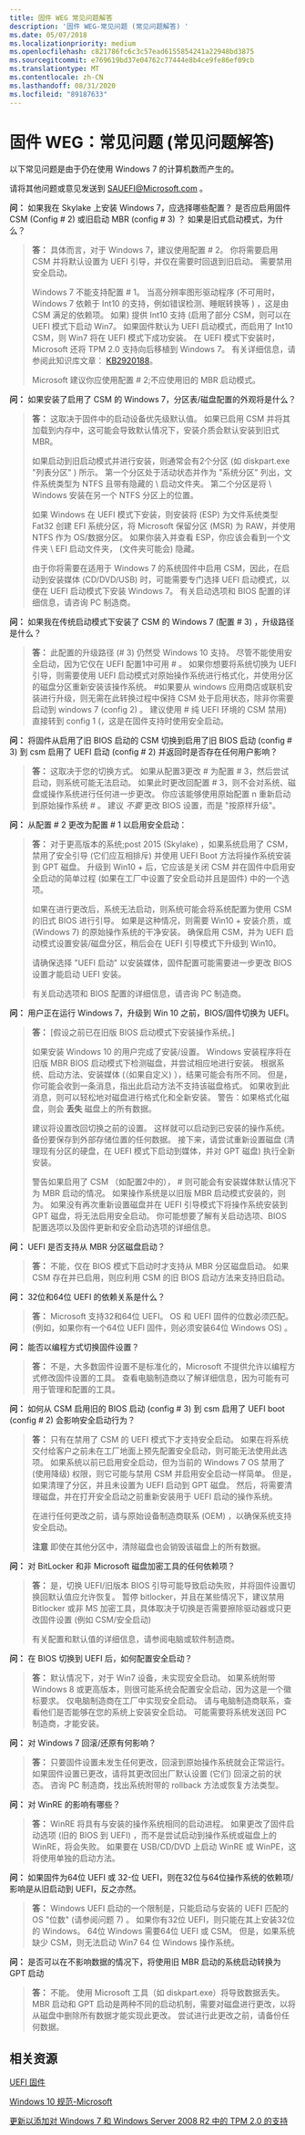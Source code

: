 ```yaml
---
title: 固件 WEG 常见问题解答
description: '固件 WEG-常见问题 (常见问题解答) '
ms.date: 05/07/2018
ms.localizationpriority: medium
ms.openlocfilehash: c821786fc6c3c57ead6155854241a22948bd3875
ms.sourcegitcommit: e769619bd37e04762c77444e8b4ce9fe86ef09cb
ms.translationtype: MT
ms.contentlocale: zh-CN
ms.lasthandoff: 08/31/2020
ms.locfileid: "89187633"
---
```

# <a name="firmware-weg-frequently-asked-questions-faq"></a>固件 WEG：常见问题 (常见问题解答) 

以下常见问题是由于仍在使用 Windows 7 的计算机数而产生的。

请将其他问题或意见发送到 <SAUEFI@Microsoft.com> 。

**问：** 如果我在 Skylake 上安装 Windows 7，应选择哪些配置？ 是否应启用固件 CSM (Config \# 2) 或旧启动 MBR (config \# 3) ？ 如果是旧式启动模式，为什么？

> **答：** 具体而言，对于 Windows 7，建议使用配置 \# 2。 你将需要启用 CSM 并将默认设置为 UEFI 引导，并仅在需要时回退到旧启动。 需要禁用安全启动。
>
> Windows 7 不能支持配置 \# 1。 当高分辨率图形驱动程序 (不可用时，Windows 7 依赖于 Int10 的支持，例如错误检测、睡眠转换等 ) ，这是由 CSM 满足的依赖项。 如果) 提供 Int10 支持 (启用了部分 CSM，则可以在 UEFI 模式下启动 Win7。 如果固件默认为 UEFI 启动模式，而启用了 Int10 CSM，则 Win7 将在 UEFI 模式下成功安装。 在 UEFI 模式下安装时，Microsoft 还将 TPM 2.0 支持向后移植到 Windows 7。 有关详细信息，请参阅此知识库文章： [KB2920188](https://support.microsoft.com/help/2920188/update-to-add-support-for-tpm-2-0-in-windows-7-and-windows-server-2008)。
>
> Microsoft 建议你应使用配置 \# 2;不应使用旧的 MBR 启动模式。

**问：** 如果安装了启用了 CSM 的 Windows 7，分区表/磁盘配置的外观将是什么？

> **答：** 这取决于固件中的启动设备优先级默认值。 如果已启用 CSM 并将其加载到内存中，这可能会导致默认情况下，安装介质会默认安装到旧式 MBR。
>
> 如果启动到旧启动模式并进行安装，则通常会有2个分区 (如 diskpart.exe "列表分区" ) 所示。 第一个分区处于活动状态并作为 "系统分区" 列出，文件系统类型为 NTFS 且带有隐藏的 \\ 启动文件夹。 第二个分区是将 \\ Windows 安装在另一个 NTFS 分区上的位置。
>
> 如果 Windows 在 UEFI 模式下安装，则安装将 (ESP) 为文件系统类型 Fat32 创建 EFI 系统分区，将 Microsoft 保留分区 (MSR) 为 RAW，并使用 NTFS 作为 OS/数据分区。 如果你装入并查看 ESP，你应该会看到一个文件夹 \\ EFI 启动文件夹， (文件夹可能会) 隐藏。
>
> 由于你将需要在适用于 Windows 7 的系统固件中启用 CSM，因此，在启动到安装媒体 (CD/DVD/USB) 时，可能需要专门选择 UEFI 启动模式，以便在 UEFI 启动模式下安装 Windows 7。
> 有关启动选项和 BIOS 配置的详细信息，请咨询 PC 制造商。

**问：** 如果我在传统启动模式下安装了 CSM 的 Windows 7 (配置 \# 3) ，升级路径是什么？

> **答：** 此配置的升级路径 (\# 3) 仍然受 Windows 10 支持。 尽管不能使用安全启动，因为它仅在 UEFI 配置1中可用 \# 。 如果你想要将系统切换为 UEFI 引导，则需要使用 UEFI 启动模式对原始操作系统进行格式化，并使用分区的磁盘分区重新安装该操作系统。 \#如果要从 windows 应用商店或联机安装进行升级，则无需在此转换过程中保持 CSM 处于启用状态，除非你需要启动到 windows 7 (config 2) 。
> 建议使用 \# 纯 UEFI 环境的 CSM 禁用) 直接转到 config 1 (，这是在固件支持时使用安全启动。

**问：** 将固件从启用了旧 BIOS 启动的 CSM 切换到启用了旧 BIOS 启动 (config \# 3) 到 csm 启用了 UEFI 启动 (config \# 2) 并返回时是否存在任何用户影响？

> **答：** 这取决于您的切换方式。 如果从配置3更改 \# 为配置 \# 3，然后尝试启动，则系统可能无法启动。 如果此时更改回配置 \# 3，则不会对系统、磁盘或操作系统进行任何进一步更改。 你应该能够使用原始配置 n 重新启动到原始操作系统 \# 。 建议 *不要* 更改 BIOS 设置，而是 "按原样升级"。

**问：** 从配置 \# 2 更改为配置 \# 1 以启用安全启动：

> **答：** 对于更高版本的系统;post 2015 (Skylake) ，如果系统启用了 CSM，禁用了安全引导 (它们应互相排斥) 并使用 UEFI Boot 方法将操作系统安装到 GPT 磁盘。 升级到 Win10 + 后，它应该是关闭 CSM 并在固件中启用安全启动的简单过程 (如果在工厂中设置了安全启动并且是固件) 中的一个选项。
>
> 如果在进行更改后，系统无法启动，则系统可能会将系统配置为使用 CSM 的旧式 BIOS 进行引导。 如果是这种情况，则需要 Win10 + 安装介质，或 (Windows 7) 的原始操作系统的干净安装。 确保启用 CSM，并为 UEFI 启动模式设置安装/磁盘分区，稍后会在 UEFI 引导模式下升级到 Win10。
>
> 请确保选择 "UEFI 启动" 以安装媒体，固件配置可能需要进一步更改 BIOS 设置才能启动 UEFI 安装。
>
> 有关启动选项和 BIOS 配置的详细信息，请咨询 PC 制造商。

**问：** 用户正在运行 Windows 7，升级到 Win 10 之前，BIOS/固件切换为 UEFI。

> **答：** \[假设之前已在旧版 BIOS 启动模式下安装操作系统。\]
>
> 如果安装 Windows 10 的用户完成了安装/设置。 Windows 安装程序将在旧版 MBR BIOS 启动模式下检测磁盘，并尝试相应地进行安装。 根据系统、启动方法、安装媒体 (（如果自定义) ），结果可能会有所不同。 但是，你可能会收到一条消息，指出此启动方法不支持该磁盘格式。 如果收到此消息，则可以轻松地对磁盘进行格式化和全新安装。 警告：如果格式化磁盘，则会 **丢失** 磁盘上的所有数据。
>
> 建议将设置改回切换之前的设置。 这样就可以启动到已安装的操作系统。 备份要保存到外部存储位置的任何数据。 接下来，请尝试重新设置磁盘 (清理现有分区的硬盘，在 UEFI 模式下启动到媒体，并对 GPT 磁盘) 执行全新安装。
>
> 警告如果启用了 CSM （如配置2中的）， \# 则可能会有安装媒体默认情况下为 MBR 启动的情况。 如果操作系统是以旧版 MBR 启动模式安装的，则为。 如果没有再次重新设置磁盘并在 UEFI 引导模式下将操作系统安装到 GPT 磁盘，将无法启用安全启动。 你可能想要了解有关启动选项、BIOS 配置选项以及固件更新和安全启动选项的详细信息。

**问：** UEFI 是否支持从 MBR 分区磁盘启动？

> **答：** 不能，仅在 BIOS 模式下启动时才支持从 MBR 分区磁盘启动。 如果 CSM 存在并已启用，则应利用 CSM 的旧 BIOS 启动方法来支持旧启动。

**问：** 32位和64位 UEFI 的依赖关系是什么？

> **答：** Microsoft 支持32和64位 UEFI。 OS 和 UEFI 固件的位数必须匹配。  (例如，如果你有一个64位 UEFI 固件，则必须安装64位 Windows OS) 。

**问：** 能否以编程方式切换固件设置？

> **答：** 不是，大多数固件设置不是标准化的，Microsoft 不提供允许以编程方式修改固件设置的工具。 查看电脑制造商以了解详细信息，因为可能有可用于管理和配置的工具。

**问：** 如何从 CSM 启用旧的 BIOS 启动 (config \# 3) 到 csm 启用了 UEFI boot (config \# 2) 会影响安全启动行为？

> **答：** 只有在禁用了 CSM 的 UEFI 模式下才支持安全启动。 如果在将系统交付给客户之前未在工厂地面上预先配置安全启动，则可能无法使用此选项。 如果系统以前已启用安全启动，但为当前的 Windows 7 OS 禁用了 (使用降级) 权限，则它可能与禁用 CSM 并启用安全启动一样简单。 但是，如果清理了分区，并且未设置为 UEFI 启动到 GPT 磁盘。 然后，将需要清理磁盘，并在打开安全启动之前重新安装用于 UEFI 启动的操作系统。
>
> 在进行任何更改之前，请与原始设备制造商联系 (OEM) ，以确保系统支持安全启动。
>
> **注意** 即使在其他分区中，清除磁盘也会销毁该磁盘上的所有数据。

**问：** 对 BitLocker 和非 Microsoft 磁盘加密工具的任何依赖项？

> **答：** 是，切换 UEFI/旧版本 BIOS 引导可能导致启动失败，并将固件设置切换回默认值应允许恢复。 暂停 bitlocker，并且在某些情况下，建议禁用 Bitlocker 或非 MS 加密工具，具体取决于切换是否需要擦除驱动器或只更改固件设置 (例如 CSM/安全启动) 
>
> 有关配置和默认值的详细信息，请参阅电脑或软件制造商。

**问：** 在 BIOS 切换到 UEFI 后，如何配置安全启动？

> **答：** 默认情况下，对于 Win7 设备，未实现安全启动。 如果系统附带 Windows 8 或更高版本，则很可能系统会配置安全启动，因为这是一个徽标要求。 仅电脑制造商在工厂中实现安全启动。 请与电脑制造商联系，查看他们是否能够在您的系统上安装安全启动。 可能需要将系统发送回 PC 制造商，才能安装。

**问：** 对 Windows 7 回滚/还原有何影响？

> **答：** 只要固件设置未发生任何更改，回滚到原始操作系统就会正常运行。 如果固件设置已更改，请将其更改回出厂默认设置 (它们) 回滚之前的状态。 咨询 PC 制造商，找出系统附带的 rollback 方法或恢复方法类型。

**问：** 对 WinRE 的影响有哪些？

> **答：** WinRE 将具有与安装的操作系统相同的启动进程。 如果更改了固件启动选项 (旧的 BIOS 到 UEFI) ，而不是尝试启动到操作系统或磁盘上的 WinRE，将会失败。 如果要在 USB/CD/DVD 上启动 WinRE 或 WinPE，这将使用单独的启动方法。

**问：** 如果固件为64位 UEFI 或 32-位 UEFI，则在32位与64位操作系统的依赖项/影响是从旧启动到 UEFI，反之亦然。

> **答：** Windows UEFI 启动的一个限制是，只能启动与安装的 UEFI 匹配的 OS "位数" (请参阅问题 7) 。 如果你有32位 UEFI，则只能在其上安装32位的 Windows。 64位 Windows 需要64位 UEFI 或 CSM。 但是，如果系统缺少 CSM，则无法启动 Win7 64 位 Windows 操作系统。

**问：** 是否可以在不影响数据的情况下，将使用旧 MBR 启动的系统启动转换为 GPT 启动

> **答：** 不能。 使用 Microsoft 工具（如 diskpart.exe）将导致数据丢失。 MBR 启动和 GPT 启动是两种不同的启动机制，需要对磁盘进行更改，以将从磁盘中删除所有数据才能实现此更改。 尝试进行此更改之前，请备份任何数据。

## <a name="related-resources"></a>相关资源

[UEFI 固件](/previous-versions/windows/it-pro/windows-8.1-and-8/hh824898(v=win.10))

[Windows 10 规范-Microsoft](https://www.microsoft.com/windows/windows-10-specifications)

[更新以添加对 Windows 7 和 Windows Server 2008 R2 中的 TPM 2.0 的支持](https://support.microsoft.com/help/2920188/update-to-add-support-for-tpm-2-0-in-windows-7-and-windows-server-2008)